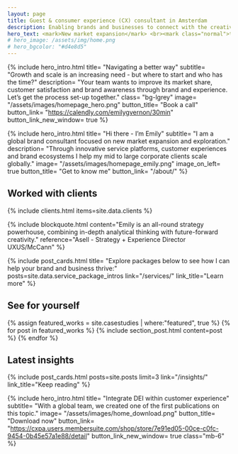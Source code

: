 ```yaml
---
layout: page
title: Guest & consumer experience (CX) consultant in Amsterdam
description: Enabling brands and businesses to connect with the creative class, millennials and Gen Z through captivating guest and customer experiences, IRL.
hero_text: <mark>New market expansion</mark> <br><mark class="normal">through brand innovation</mark> <br><mark>& customer experience</mark>
# hero_image: /assets/img/home.png
# hero_bgcolor: "#d4e8d5"
---
```


{% include hero_intro.html
title= "Navigating a better way"
subtitle= "Growth and scale is an increasing need - but where to start and who has the time?"
description= "Your team wants to improve its market share, customer satisfaction and brand awareness through brand and experience. Let’s get the process set-up together."
class= "bg-lgrey"
image= "/assets/images/homepage_hero.png"
button_title= "Book a call" button_link= "https://calendly.com/emilygvernon/30min"
button_link_new_window= true
%}

{% include hero_intro.html
title= "Hi there - I’m Emily"
subtitle= "I am a global brand consultant focused on new market expansion and exploration."
description= "Through innovative service platforms, customer experiences and brand ecosystems I help my mid to large corporate clients scale globally."
image= "/assets/images/homepage_emily.png"
image_on_left= true
button_title= "Get to know me" button_link= "/about/"
%}

## Worked with clients

{% include clients.html items=site.data.clients %}

{% include blockquote.html 
content="Emily is an all-round strategy powerhouse, combining in-depth analytical thinking with future-forward creativity." 
reference="Asell - Strategy + Experience Director UXUS/McCann"
%}

{% include post_cards.html
title= "Explore packages below to see how I can help your brand and business thrive:"
posts=site.data.service_package_intros 
link="/services/" link_title="Learn more"
%}

## See for yourself

{% assign featured_works = site.casestudies | where:"featured", true  %}
{% for post in featured_works %}
  {% include section_post.html content=post %}
{% endfor %}

## Latest insights

{% include post_cards.html posts=site.posts limit=3 link="/insights/" link_title="Keep reading" %}

{% include hero_intro.html
title= "Integrate DEI within customer experience"
subtitle= "With a global team, we created one of the first publications on this topic."
image= "/assets/images/home_download.png"
button_title= "Download now" button_link= "https://cxpa.users.membersuite.com/shop/store/7e91ed05-00ce-c0fc-9454-0b45e57a1e88/detail"
button_link_new_window= true
class="mb-6"
%}
